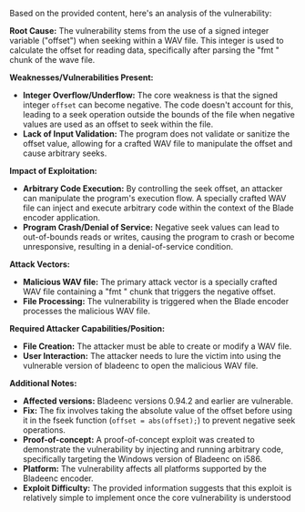 Based on the provided content, here's an analysis of the vulnerability:

**Root Cause:**
The vulnerability stems from the use of a signed integer variable ("offset") when seeking within a WAV file. This integer is used to calculate the offset for reading data, specifically after parsing the "fmt " chunk of the wave file.

**Weaknesses/Vulnerabilities Present:**
- **Integer Overflow/Underflow:** The core weakness is that the signed integer `offset` can become negative. The code doesn't account for this, leading to a seek operation outside the bounds of the file when negative values are used as an offset to seek within the file.
- **Lack of Input Validation:** The program does not validate or sanitize the offset value, allowing for a crafted WAV file to manipulate the offset and cause arbitrary seeks.

**Impact of Exploitation:**
- **Arbitrary Code Execution:** By controlling the seek offset, an attacker can manipulate the program's execution flow. A specially crafted WAV file can inject and execute arbitrary code within the context of the Blade encoder application.
- **Program Crash/Denial of Service:** Negative seek values can lead to out-of-bounds reads or writes, causing the program to crash or become unresponsive, resulting in a denial-of-service condition.

**Attack Vectors:**
- **Malicious WAV file:** The primary attack vector is a specially crafted WAV file containing a "fmt " chunk that triggers the negative offset.
- **File Processing:** The vulnerability is triggered when the Blade encoder processes the malicious WAV file.

**Required Attacker Capabilities/Position:**
- **File Creation:** The attacker must be able to create or modify a WAV file.
- **User Interaction:** The attacker needs to lure the victim into using the vulnerable version of bladeenc to open the malicious WAV file.

**Additional Notes:**
- **Affected versions:** Bladeenc versions 0.94.2 and earlier are vulnerable.
- **Fix:** The fix involves taking the absolute value of the offset before using it in the fseek function (`offset = abs(offset);`) to prevent negative seek operations.
- **Proof-of-concept:** A proof-of-concept exploit was created to demonstrate the vulnerability by injecting and running arbitrary code, specifically targeting the Windows version of Bladeenc on i586.
- **Platform:** The vulnerability affects all platforms supported by the Bladeenc encoder.
- **Exploit Difficulty:** The provided information suggests that this exploit is relatively simple to implement once the core vulnerability is understood